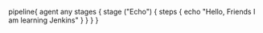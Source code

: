 pipeline{
    agent any
    stages {
        stage ("Echo") {
            steps {
                echo "Hello, Friends I am learning Jenkins"
            }
        }
    }
}
